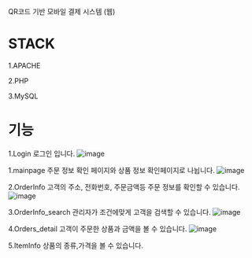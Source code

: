 QR코드 기반 모바일 결제 시스템 (웹)
# STACK
1.APACHE

2.PHP

3.MySQL

# 기능
1.Login 
로그인 입니다.
![image](https://user-images.githubusercontent.com/49021626/155881831-1b6a5fb3-3d15-46e5-a29c-3a2b0195d232.png)


1.mainpage
주문 정보 확인 페이지와 상품 정보 확인페이지로 나뉩니다.
![image](https://user-images.githubusercontent.com/49021626/155881838-59b6c00d-dd09-4d13-9186-035d32987b64.png)


2.OrderInfo
고객의 주소, 전화번호, 주문금액등 주문 정보를 확인할 수 있습니다. 
![image](https://user-images.githubusercontent.com/49021626/155881847-0d00202a-3cc8-4ca9-9e38-6e7abbdb8efd.png)


3.OrderInfo_search
관리자가 조건에맞게 고객을 검색할 수 있습니다.
![image](https://user-images.githubusercontent.com/49021626/155881869-63e6ad2d-5ef1-4af4-b344-601e264819fb.png)


4.Orders_detail
고객이 주문한 상품과 금액을 볼 수 있습니다. 
![image](https://user-images.githubusercontent.com/49021626/155881882-f53d966d-6c44-4890-8949-ffdd20ed3f91.png)


5.ItemInfo
상품의 종류,가격을 볼 수 있습니다.
